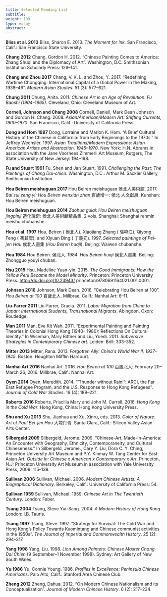 ```yaml
---
title: Selected Reading List
subtitle:
weight: 199
type: essay
abstract:
---
```

**Bliss et al. 2013**
Bliss, Sharon E. 2013. *The Moment for Ink.* San Francisco, Calif.: San Francisco State University.

**Chang 2012**
Chang, Gordon H. 2012. “Chinese Painting Comes to America: Zhang Shuqi and the Diplomacy
of Art”. Washington, D.C. Smithsonian Institution Scholarly Press: 126–141.

**Chang and Zhou 2017**
Chang, V. K. L. and Zhou, Y. 2017. “Redefining Wartime Chongqing: International Capital of a
Global Power in the Making, 1938–46”. *Modern Asian Studies*. 51 (3): 577–621.

**Chung 2011**
Chung, Anita. 2011. *Chinese Art in an Age of Revolution: Fu Baoshi (1904–1965)*. Cleveland, Ohio:
Cleveland Museum of Art.

**Cornell, Johnson and Chang 2008**
Cornell, Daniell, Mark Dean Johnson and Gordon H. Chang. 2008. *Asian/American/Modern Art:
Shifting Currents, 1900–1970*. San Francisco, Calif.: University of California Press.

**Dong and Hom 1997**
Dong, Lorraine and Marlon K. Hom. “A Brief Cultural History of the Chinese in California: from
Early Beginnings to the 1970s.” In Jeffrey Wechsler. 1997. *Asian Traditions/Modern Expressions: Asian
American Artists and Abstraction, 1945–1970*. New York: H.N. Abrams in association with the Jane
Voorhees Zimmerli Art Museum, Rutgers, The State University of New Jersey: 194–198.

**Fu and Stuart 1991**
Fu, Shen and Jan Stuart. 1991. *Challenging the Past: The Paintings of Chang Dai-chien*. Washington,
D.C.: Arthur M. Sackler Gallery, Smithsonian Institution.

**Hou Beiren meishuguan 2017**
Hou Beiren meishuguan 侯北人美術館. 2017. *Bai sui zeng yi: Hou Beiren wenxian zhan* 百歲增一: 侯北
人文獻展. Kunshan: Hou Beiren meishuguan.

**Hou Beiren meishuguan 2014**
*Zaohua guiqi: Hou Beiren meishuguan jingpinji* 造化瑰奇: 侯北人美術館精品集. 2 vols. Shanghai:
Shanghai renmin meishu chubanshe.

**Hou et al. 1997**
Hou, Beiren ( 侯北人), Xiaojiang Zhang ( 張嘵江), Qiyong Feng ( 馮其庸), and Xiyuan Ding ( 丁羲元).
1997. *Selected paintings of Pei-jen Hau* 侯北人畫集 (*Hou Beiren huaji*). Beijing: Waiwen chubanshe.

**Hou 1984**
Hou Beiren. 侯北人. 1984. *Hou Beiren huaji* 侯北人畫集. Beijing: Zhongguo youyi chuban.

**Hsu 2015**
Hsu, Madeline Yuan-yin. 2015. *The Good Immigrants: How the Yellow Peril Became the
Model Minority*. Princeton: Princeton University Press. http://dx.doi.org/10.23943/
princeton/9780691164021.001.0001.

**Johnson 2016**
Johnson, Mark Dean. 2016. “Celebrating Hou Beiren at 100”. *Hou Beiren at 100* 百歲北人.
Millbrae, Calif.: Nanhai Art: 6–11.

**Liu-Farrer 2011**
Liu-Farrer, Gracia. 2011. *Labor Migration from China to Japan: International Students, Transnational
Migrants*. Abingdon, Oxon: Routledge.

**Man 2011**
Man, Eva Kit Wah. 2011. “Experimental Painting and Painting Theories in Colonial Hong Kong (1940–
1980): Reflections On Cultural Identity.” In Wiseman, Mary Bittner and Liu, Yuedi. 2011. *Subversive
Strategies in Contemporary Chinese art*. Leiden: Brill: 333–352.

**Mitter 2013**
Mitter, Rana. 2013. *Forgotten Ally: China's World War II, 1937–1945*. Boston: Houghton Mifflin Harcourt.

**Nanhai Art 2016**
Nanhai Art. 2016. *Hou Beiren at 100* 百歲北人: February 20–March 26, 2016. Millbrae, Calif.: Nanhai Art.

**Oyen 2014**
Oyen, Meredith. 2014. “‘Thunder without Rain’”: ARCI, the Far East Refugee Program, and the U.S.
Response to Hong Kong Refugees”. *Journal of Cold War Studies*. 16 (4): 189–221.

**Roberts 2016**
Roberts, Priscilla Mary and John M. Carroll. 2016. *Hong Kong in the Cold War*. Hong Kong, China:
Hong Kong University Press.

**Shu and Xu 2013**
Shu, Jianhua and Xu, Xinru, eds. 2013. *Color of Nature: Art of Paul Bei-jen Hau* 大塊丹青. Santa Clara,
Calif.: Silicon Valley Asian Arts Center.

**Silbergeld 2009**
Silbergeld, Jerome. 2009. “Chinese-Art, Made-In-America: An Encounter with Geography, Ethnicity,
Contemporaneity, and Cultural Chineseness.” In Silbergeld, Jerome., Cary Y. Liu, Dora C. Y. Ching,
Princeton University Art Museum and P.Y. Kinmay W. Tang Center for East Asian Art. *Outside
In: Chinese x American x Contemporary x Art*. Princeton, N.J: Princeton University Art Museum in
association with Yale University Press, 2009: 115–139.

**Sullivan 2006**
Sullivan, Michael. 2006. *Modern Chinese Artists: A Biographical Dictionary*. Berkeley, Calif.: University
of California Press: 54.

**Sullivan 1959**
Sullivan, Michael. 1959. *Chinese Art in The Twentieth Century*. London: Faber.

**Tsang 2004**
Tsang, Steve Yui-Sang. 2004. *A Modern History of Hong Kong*. London: I.B. Tauris.

**Tsang 1997**
Tsang, Steve. 1997. “Strategy for Survival: The Cold War and Hong Kong’s Policy Towards
Kuomintang and Chinese communist activities in the 1950s”. *The Journal of Imperial and
Commonwealth History*. 25 (2): 294–317.

**Yang 1998**
Yang, Liu. 1998. *Lion Among Painters: Chinese Master Chang Dai Chien* (9 September–1 November 1998).
Sydney: Art Gallery of New South Wales.

**Yu 1986**
Yu, Connie Young. 1986. *Profiles in Excellence: Peninsula Chinese Americans*. Palo Alto, Calif.:
Stanford Area Chinese Club.

**Zheng 2012**
Zheng, Dahua. 2012. “On Modern Chinese Nationalism and its Conceptualization”.
*Journal of Modern Chinese History*. 6 (2): 217–234.
